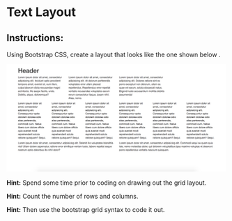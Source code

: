 # Text Layout


## Instructions:

Using Bootstrap CSS, create a layout that looks like the one shown below .

![text-layout](images/text-layout.png)

**Hint:** Spend some time prior to coding on drawing out the grid layout.

**Hint:** Count the number of rows and columns.

**Hint:** Then use the bootstrap grid syntax to code it out.
